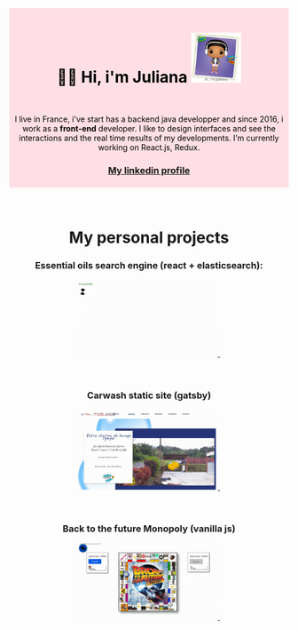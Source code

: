 <div align="center" style="background-color:#ffdfe5; color:#000; padding:5px">

<h1>👋🏽 Hi, i'm Juliana  <img src="./assets/funkome.gif"  alt=""  width="90"  height="90"  /> </h1>
<br/>
<p> I live in France, i've start has a backend java developper and since 2016, i work as a <strong>front-end</strong> developer. I like to design interfaces and see the interactions and the real time results of my developments.
 I’m currently working on React.js, Redux. 
</p>
<h3><a href="https://www.linkedin.com/in/juliana-j-45500115b/">My linkedin profile</a></h3>
</div>

<br/>
<br/>
<div align="center">
<h1>My personal projects </h1>

<h3>Essential oils search engine (react + elasticsearch): </h3>

<div>
<a href="https://essentialy.herokuapp.com/">
 <img src = './assets/essentiallyDesktop.gif' alt="" width="50%" />
 <img src = './assets/essentiallyMobile.gif' alt="" width="10%" />
</a>
<div>
</div>

<br/>
<br/>

<h3>Carwash static site (gatsby) </h3>

<div>
<a href="https://www.carwashautomateservice.fr/#accueil">
 <img src = './assets/carwashDesktop.gif' alt="" width="50%" />
 <img src = './assets/carwashMobile.gif' alt="" width="10%"/>
</a>
<div>
</div>

<br/>
<br/>

<h3>Back to the future Monopoly (vanilla js) </h3>

<div>
<a href="https://julianajm.github.io/back-to-the-future-monopoly/">
 <img src = './assets/MonopolyDesktop.gif' alt="" width="50%" />
 <img src = './assets/monopolyMobile.gif' alt="" width="10%"/>
</a>
<div>
</div>
</div>

